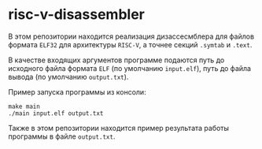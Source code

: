 # risc-v-disassembler

В этом репозитории находится реализация дизассесмблера для файлов формата ```ELF32``` для архитектуры ```RISC-V```, а точнее секций ```.symtab``` и ```.text```.

В качестве входящих аргументов программе подаются путь до исходного файла формата ```ELF``` (по умолчанию ```input.elf```), путь до файла вывода (по умолчанию ```output.txt```).

Пример запуска программы из консоли:
```
make main
./main input.elf output.txt
```

Также в этом репозитории находится пример результата работы программы в файле ```output.txt```.
